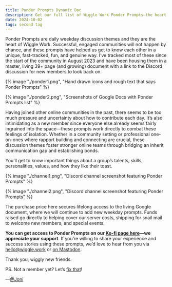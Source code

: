 ```yaml
---
title: Ponder Prompts Dynamic Doc
description: Get our full list of Wiggle Work Ponder Prompts—the heart of the community.
date: 2024-10-02
tags: second tag
---
```

Ponder Prompts are daily weekday discussion themes and they are the heart of Wiggle Work. Successful, engaged communities will not happen by chance, and these prompts have helped us get to know each other in a unique, fast-tracked, fun, and genuine way. I’ve tracked most of these since the start of the community in August 2023 and have been housing them in a master, living 39+ page (and growing) document with a link to the Discord discussion for new members to look back on.

{% image "./ponder1.png", "Hand drawn icons and rough text that says Ponder Prompts" %}

{% image "./ponder2.png", "Screenshots of Google Docs with Ponder Prompts list" %}

Having joined other online communities in the past, there seems to be too much pressure and uncertainty about how to contribute each day. It’s also intimidating as a new member since everyone else already seems fairly ingrained into the space—these prompts work directly to combat these feelings of isolation. Whether in a community setting or professional one-on-ones where rapport building and connecting are crucial, these discussion themes foster stronger online teams through bridging an inherit communication gap and establishing bonds.  

You’ll get to know important things about a group’s talents, skills, personalities, values, and how they like their toast.  

{% image "./channel1.png", "Discord channel screenshot featuring Ponder Prompts" %}

{% image "./channel2.png", "Discord channel screenshot featuring Ponder Prompts" %}

The purchase price here secures lifelong access to the living Google document, where we will continue to add new weekday prompts. Funds raised go directly to helping cover our server costs, shipping for snail mail to welcome new members, and special events.

**You can get access to Ponder Prompts on our [Ko-fi page here](https://ko-fi.com/s/07d2c5b8ce)—we appreciate your support**. If you’re willing to share your experience and success stories using these prompts, we’d love to hear from you via hello@wiggle.work or [on Mastodon](https://mastodon.yupgup.com/@wigglework). 

Thank you, wiggly new friends.   

PS. Not a member yet? Let’s [fix that](https://docs.google.com/forms/d/e/1FAIpQLSd7L2T02FfqvNCeNwqk3ZwvEMz72GjkTzId2XN3evNO15ppYg/viewform)!

—[@Joni](https://mastodon.yupgup.com/@joni)